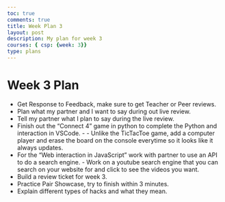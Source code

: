 ```yaml
---
toc: true
comments: true
title: Week Plan 3
layout: post
description: My plan for week 3
courses: { csp: {week: 3}}
type: plans
---
```


# Week 3 Plan
- Get Response to Feedback, make sure to get Teacher or Peer reviews.
- Plan what my partner and I want to say during out live review. 
- Tell my partner what I plan to say during the live review. 
- Finish out the “Connect 4” game in python to complete the Python and interaction in VSCode. - - Unlike the TicTacToe game, add a computer player and erase the board on the console everytime so it looks like it always updates.
- For the “Web interaction in JavaScript” work with partner to use an API to do a search engine. - Work on a youtube search engine that you can search on your website for and click to see the videos you want. 
- Build a review ticket for week 3.
- Practice Pair Showcase, try to finish within 3 minutes.
- Explain different types of hacks and what they mean.
